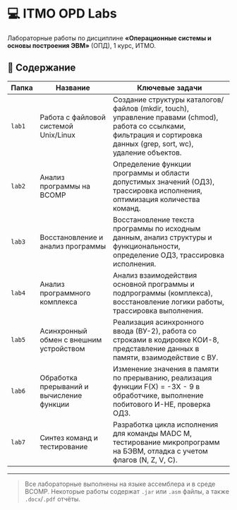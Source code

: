 # 💻 ITMO OPD Labs

Лабораторные работы по дисциплине **«Операционные системы и основы построения ЭВМ»** (ОПД), 1 курс, ИТМО.

## 📂 Содержание

| Папка | Название | Ключевые задачи |
|-------|----------|-----------------|
| `lab1` | Работа с файловой системой Unix/Linux | Создание структуры каталогов/файлов (mkdir, touch), управление правами (chmod), работа со ссылками, фильтрация и сортировка данных (grep, sort, wc), удаление объектов. |
| `lab2` | Анализ программы на BCOMP | Определение функции программы и области допустимых значений (ОДЗ), трассировка исполнения, оптимизация количества команд. |
| `lab3` | Восстановление и анализ программы | Восстановление текста программы по исходным данным, анализ структуры и функциональности, определение ОДЗ, трассировка исполнения. |
| `lab4` | Анализ программного комплекса | Анализ взаимодействия основной программы и подпрограммы (комплекса), восстановление логики работы, трассировка выполнения. |
| `lab5` | Асинхронный обмен с внешним устройством | Реализация асинхронного ввода (ВУ-2), работа со строками в кодировке КОИ-8, представление данных в памяти, взаимодействие с ВУ. |
| `lab6` | Обработка прерываний и вычисление функции | Изменение значения в памяти по прерыванию, реализация функции F(X) = -3X - 9 в обработчике, выполнение побитового И-НЕ, проверка ОДЗ. |
| `lab7` | Синтез команд и тестирование | Разработка цикла исполнения для команды MADC M, тестирование микропрограмм на БЭВМ, отладка с учетом флагов (N, Z, V, C). |


---

> Все лабораторные выполнены на языке ассемблера и в среде BCOMP.
> Некоторые работы содержат `.jar` или `.asm` файлы, а также `.docx`/`.pdf` отчёты.
